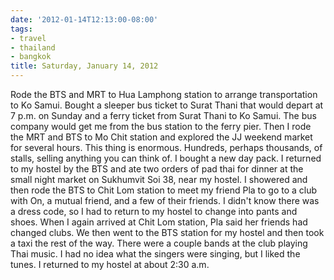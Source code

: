 ```yaml
---
date: '2012-01-14T12:13:00-08:00'
tags:
- travel
- thailand
- bangkok
title: Saturday, January 14, 2012
---
```


Rode the BTS and MRT to Hua Lamphong station to arrange transportation to Ko Samui. Bought a sleeper bus ticket to Surat Thani that would depart at 7 p.m. on Sunday and a ferry ticket from Surat Thani to Ko Samui. The bus company would get me from the bus station to the ferry pier. Then I rode the MRT and BTS to Mo Chit station and explored the JJ weekend market for several hours. This thing is enormous. Hundreds, perhaps thousands, of stalls, selling anything you can think of. I bought a new day pack. I returned to my hostel by the BTS and ate two orders of pad thai for dinner at the small night market on Sukhumvit Soi 38, near my hostel. I showered and then rode the BTS to Chit Lom station to meet my friend Pla to go to a club with On, a mutual friend, and a few of their friends. I didn't know there was a dress code, so I had to return to my hostel to change into pants and shoes. When I again arrived at Chit Lom station, Pla said her friends had changed clubs. We then went to the BTS station for my hostel and then took a taxi the rest of the way. There were a couple bands at the club playing Thai music. I had no idea what the singers were singing, but I liked the tunes. I returned to my hostel at about 2:30 a.m.
